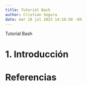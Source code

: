 ```yaml
---
title: Tutorial Bash
author: Cristian Segura
date: mar 18 jul 2023 14:16:50 -04
---
```



Tutorial Bash




# 1. Introducción



# Referencias



